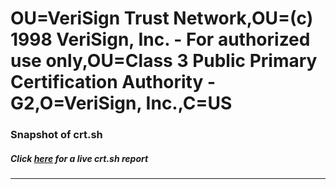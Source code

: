 # OU=VeriSign Trust Network,OU=(c) 1998 VeriSign\, Inc. - For authorized use only,OU=Class 3 Public Primary Certification Authority - G2,O=VeriSign\, Inc.,C=US
### Snapshot of crt.sh
##### Click [here](https://crt.sh/?serial=3B6421FAA85B051B99035D720E170B19) for a live crt.sh report

---
